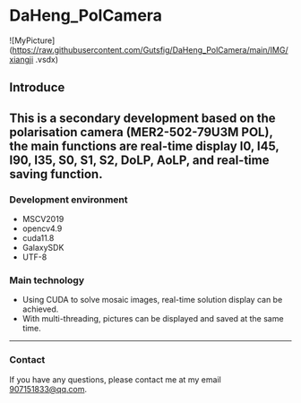 # DaHeng_PolCamera
![MyPicture](https://raw.githubusercontent.com/Gutsfig/DaHeng_PolCamera/main/IMG/xiangji .vsdx)
## Introduce
This is a secondary development based on the polarisation camera (MER2-502-79U3M POL), the main functions are real-time display I0, I45, I90, I35, S0, S1, S2, DoLP, AoLP, and real-time saving function.
---
### Development environment
* MSCV2019
* opencv4.9
* cuda11.8
* GalaxySDK
* UTF-8
### Main technology
* Using CUDA to solve mosaic images, real-time solution display can be achieved.
* With multi-threading, pictures can be displayed and saved at the same time.
---
### Contact
If you have any questions, please contact me at my email 907151833@qq.com.

